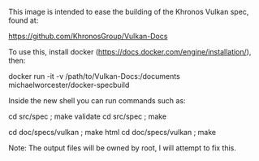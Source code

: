 This image is intended to ease the building of the Khronos Vulkan spec, found at:

https://github.com/KhronosGroup/Vulkan-Docs

To use this, install docker (https://docs.docker.com/engine/installation/), then:

docker run -it -v /path/to/Vulkan-Docs:/documents michaelworcester/docker-specbuild

Inside the new shell you can run commands such as:

cd src/spec ; make validate
cd src/spec ; make

cd doc/specs/vulkan ; make html
cd doc/specs/vulkan ; make

Note: The output files will be owned by root, I will attempt to fix this.

